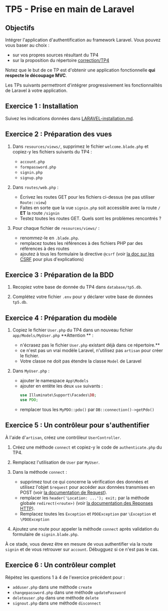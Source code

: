 TP5 - Prise en main de Laravel
==============================

Objectifs
---------

Intégrer l'application d'authentification au framework Laravel.
Vous pouvez vous baser au choix :

- sur vos propres sources résultant du TP4
- sur la proposition du répertoire [correction/TP4](correction/TP4)

Notez que le but de ce TP est d'obtenir une application fonctionnelle **qui respecte le découpage MVC**.

Les TPs suivants permettront d'intégrer progressivement les fonctionnalités de Laravel à votre application.


Exercice 1 : Installation
-------------------------

Suivez les indications données dans [LARAVEL-installation.md](LARAVEL-Installation.md).


Exercice 2 : Préparation des vues
---------------------------------

1. Dans `resources/views/`, supprimez le fichier `welcome.blade.php` et copiez-y les fichiers suivants du TP4 :
	- `account.php`
	- `formpassword.php`
	- `signin.php`
	- `signup.php`

1. Dans `routes/web.php` :
	- Écrivez les routes GET pour les fichiers ci-dessus (ne pas utiliser `Route::view`)
	- Faites en sorte que la vue `signin.php` soit accessible avec la route `/` **ET** la route `/signin`
	- Testez toutes les routes GET. Quels sont les problèmes rencontrés ?

1. Pour chaque fichier de `resources/views/` :
	- renommez-le en `.blade.php`.
 	- remplacez toutes les références à des fichiers PHP par des références à des routes
	- ajoutez à tous les formulaire la directive `@csrf` (voir [la doc sur les CSRF](https://laravel.com/docs/10.x/csrf#preventing-csrf-requests) pour plus d'explications)


Exercice 3 : Préparation de la BDD
----------------------------------

1. Recopiez votre base de donnée du TP4 dans `database/tp5.db`.

1. Complétez votre fichier `.env` pour y déclarer votre base de données `tp5.db`.


Exercice 4 : Préparation du modèle
----------------------------------

1. Copiez le fichier `User.php` du TP4 dans un nouveau fichier `app/Models/MyUser.php` **Attention ** :
	- n'écrasez pas le fichier `User.php` existant déjà dans ce répertoire.**
	- ce n'est pas un vrai modèle Laravel, n'utilisez pas `artisan` pour créer le fichier.
	- Votre classe ne doit pas étendre la classe `Model` de Laravel

1. Dans `MyUser.php` :
	- ajouter le namespace `App\Models`
	- ajouter en entête les deux `use` suivants :
		```php
		use Illuminate\Support\Facades\DB;
		use PDO;
		```
	- remplacer tous les `MyPDO::pdo()` par `DB::connection()->getPdo()`


Exercice 5 : Un contrôleur pour s'authentifier
----------------------------------------------

À l'aide d'`artisan`, créez une contrôleur `UserController`.

1. Créez une méthode `connect` et copiez-y le code de `authenticate.php` du TP4.

1. Remplacez l'utilisation de  `User` par `MyUser`.

1. Dans la méthode `connect` :
	- supprimez tout ce qui concerne la vérification des données et utilisez l'objet `$request` pour accéder aux données transmises en POST (voir [la documentation de Request](https://laravel.com/docs/10.x/requests)).
	- remplacer les `header('Location: ...'); exit;` par la méthode globale `redirect(<route>)` (voir [la documentation des Reponses HTTP](https://laravel.com/docs/10.x/responses#redirects)).
	- Remplacez toutes les `Exception` et `PDOException` par `\Exception` et `\PDOException`

1. Ajoutez une route pour appeler la méthode `connect` après validation du formulaire de `signin.blade.php`.

À ce stade, vous devez être en mesure de vous authentifier via la route `signin` et de vous retrouver sur `account`. Débugguez si ce n'est pas le cas.


Exercice 6 : Un contrôleur complet
----------------------------------

Répétez les questions 1 à 4 de l'exercice précédent pour :

- `adduser.php` dans une méthode `create`
- `changepassword.php` dans une méthode `updatePassword`
- `deleteuser.php` dans une méthode `delete`
- `signout.php` dans une méthode `disconnect`

